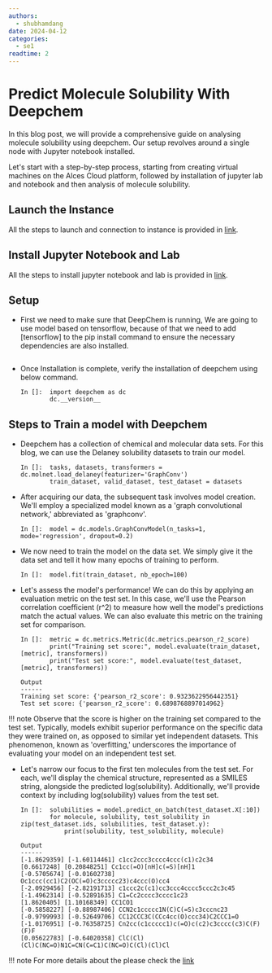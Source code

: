 ```yaml
---
authors:
  - shubhamdang
date: 2024-04-12
categories:
  - se1
readtime: 2
---
```


# Predict Molecule Solubility With Deepchem

In this blog post, we will provide a comprehensive guide on analysing molecule solubility using deepchem. Our setup revolves around a single node with Jupyter notebook installed.


Let's start with a step-by-step process, starting from creating virtual machines on the Alces Cloud platform, followed by installation of jupyter lab and notebook and then analysis of molecule solubility.
<!-- more -->


## Launch the Instance  
All the steps to launch and connection to instance is provided in [link](../../docs/starter/instance.md).

## Install Jupyter Notebook and Lab
All the steps to install jupyter notebook and lab is provided in [link](./jupyter-lab-notebook.md).



## Setup
- First we need to make sure that DeepChem is running, We are going to use model based on tensorflow, because of that we need to add \[tensorflow\] to the pip install command to ensure the necessary dependencies are also installed.

    ```In []: pip install --pre deepchem[tensorflow]
    ```

-  Once Installation is complete, verify the installation of deepchem using below command.
    ```
    In []:  import deepchem as dc
            dc.__version__
    ```

## Steps to Train a model with Deepchem

- Deepchem has a collection of chemical and molecular data sets. For this blog, we can use the Delaney solubility datasets to train our model.

    ```
    In []:  tasks, datasets, transformers = dc.molnet.load_delaney(featurizer='GraphConv')
            train_dataset, valid_dataset, test_dataset = datasets
    ```

- After acquiring our data, the subsequent task involves model creation. We'll employ a specialized model known as a 'graph convolutional network,' abbreviated as 'graphconv'.

    ```
    In []:  model = dc.models.GraphConvModel(n_tasks=1, mode='regression', dropout=0.2)
    ```

- We now need to train the model on the data set. We simply give it the data set and tell it how many epochs of training to perform.
    ```
    In []:  model.fit(train_dataset, nb_epoch=100)
    ```

- Let's assess the model's performance! We can do this by applying an evaluation metric on the test set. In this case, we'll use the Pearson correlation coefficient (r^2) to measure how well the model's predictions match the actual values. We can also evaluate this metric on the training set for comparison.
    ```
    In []:  metric = dc.metrics.Metric(dc.metrics.pearson_r2_score)
            print("Training set score:", model.evaluate(train_dataset, [metric], transformers))
            print("Test set score:", model.evaluate(test_dataset, [metric], transformers))

    Output
    ------
    Training set score: {'pearson_r2_score': 0.9323622956442351}
    Test set score: {'pearson_r2_score': 0.6898768897014962}
    ```

!!! note
    Observe that the score is higher on the training set compared to the test set. Typically, models exhibit superior performance on the specific data they were trained on, as opposed to similar yet independent datasets. This phenomenon, known as 'overfitting,' underscores the importance of evaluating your model on an independent test set.


- Let's narrow our focus to the first ten molecules from the test set. For each, we'll display the chemical structure, represented as a SMILES string, alongside the predicted log(solubility). Additionally, we'll provide context by including log(solubility) values from the test set.

    ```
    In []:  solubilities = model.predict_on_batch(test_dataset.X[:10])
            for molecule, solubility, test_solubility in zip(test_dataset.ids, solubilities, test_dataset.y):
                print(solubility, test_solubility, molecule)
    
    Output
    ------
    [-1.8629359] [-1.60114461] c1cc2ccc3cccc4ccc(c1)c2c34
    [0.6617248] [0.20848251] Cc1cc(=O)[nH]c(=S)[nH]1
    [-0.5705674] [-0.01602738] Oc1ccc(cc1)C2(OC(=O)c3ccccc23)c4ccc(O)cc4 
    [-2.0929456] [-2.82191713] c1ccc2c(c1)cc3ccc4cccc5ccc2c3c45
    [-1.4962314] [-0.52891635] C1=Cc2cccc3cccc1c23
    [1.8620405] [1.10168349] CC1CO1
    [-0.5858227] [-0.88987406] CCN2c1ccccc1N(C)C(=S)c3cccnc23 
    [-0.9799993] [-0.52649706] CC12CCC3C(CCc4cc(O)ccc34)C2CCC1=O
    [-1.0176951] [-0.76358725] Cn2cc(c1ccccc1)c(=O)c(c2)c3cccc(c3)C(F)(F)F
    [0.05622783] [-0.64020358] ClC(Cl)(Cl)C(NC=O)N1C=CN(C=C1)C(NC=O)C(Cl)(Cl)Cl 
    ```


!!! note 
    For more details about the please check the [link](https://github.com/deepchem/deepchem/blob/master/examples/tutorials/The_Basic_Tools_of_the_Deep_Life_Sciences.ipynb)

